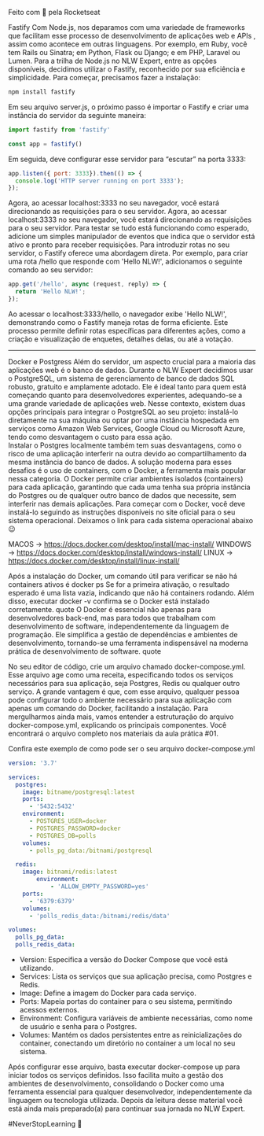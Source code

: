 Feito com 💜 pela Rocketseat

Fastify
Com Node.js, nos deparamos com uma variedade de frameworks que facilitam esse processo de desenvolvimento de aplicações web e APIs , assim como acontece em outras linguagens. 
Por exemplo, em Ruby, você tem Rails ou Sinatra; em Python, Flask ou Django; e em PHP, Laravel ou Lumen. 
Para a trilha de Node.js no NLW Expert, entre as opções disponíveis, decidimos utilizar o Fastify, reconhecido por sua eficiência e simplicidade.
Para começar, precisamos fazer a instalação:
```bash
npm install fastify
```
Em seu arquivo server.js, o próximo passo é importar o Fastify e criar uma instância do servidor da seguinte maneira:
```javascript
import fastify from 'fastify'

const app = fastify()
```
Em seguida, deve configurar esse servidor para “escutar” na porta 3333:
```javascript
app.listen({ port: 3333}).then(() => {
  console.log('HTTP server running on port 3333');
});
```
Agora, ao acessar localhost:3333 no seu navegador, você estará direcionando as requisições para o seu servidor. Agora, ao acessar localhost:3333 no seu navegador, você estará direcionando as requisições para o seu servidor. 
Para testar se tudo está funcionando como esperado, adicione um simples manipulador de eventos que indica que o servidor está ativo e pronto para receber requisições.
Para introduzir rotas no seu servidor, o Fastify oferece uma abordagem direta. Por exemplo, para criar uma rota /hello que responde com 'Hello NLW!', adicionamos o seguinte comando ao seu servidor:
```javascript
app.get('/hello', async (request, reply) => {
  return 'Hello NLW!';
});
```
Ao acessar o localhost:3333/hello, o navegador exibe 'Hello NLW!', demonstrando como o Fastify maneja rotas de forma eficiente. 
Este processo permite definir rotas específicas para diferentes ações, como a criação e visualização de enquetes, detalhes delas, ou até a votação.

---

Docker e Postgress
Além do servidor, um aspecto crucial para a maioria das aplicações web é o banco de dados.
Durante o NLW Expert decidimos usar o PostgreSQL, um sistema de gerenciamento de banco de dados SQL robusto, gratuito e amplamente adotado. 
Ele é ideal tanto para quem está começando quanto para desenvolvedores experientes, adequando-se a uma grande variedade de aplicações web.
Nesse contexto, existem duas opções principais para integrar o PostgreSQL ao seu projeto: instalá-lo diretamente na sua máquina ou optar por uma instância hospedada em serviços como Amazon Web Services, Google Cloud ou Microsoft Azure, tendo como desvantagem o custo para essa ação.  
Instalar o Postgres localmente também tem suas desvantagens, como o risco de uma aplicação interferir na outra devido ao compartilhamento da mesma instância do banco de dados.
A solução moderna para esses desafios é o uso de containers, com o Docker, a ferramenta mais popular nessa categoria. 
O Docker permite criar ambientes isolados (containers) para cada aplicação, garantindo que cada uma tenha sua própria instância do Postgres ou de qualquer outro banco de dados que necessite, sem interferir nas demais aplicações. 
Para começar com o Docker, você deve instalá-lo seguindo as instruções disponíveis no site oficial para o seu sistema operacional. 
Deixamos o link para cada sistema operacional abaixo 😉

MACOS -> https://docs.docker.com/desktop/install/mac-install/
WINDOWS -> https://docs.docker.com/desktop/install/windows-install/
LINUX -> https://docs.docker.com/desktop/install/linux-install/

Após a instalação do Docker, um comando útil para verificar se não há containers ativos é docker ps
Se for a primeira ativação, o resultado esperado é uma lista vazia, indicando que não há containers rodando. Além disso, executar docker -v confirma se o Docker está instalado corretamente.
quote
O Docker é essencial não apenas para desenvolvedores back-end, mas para todos que trabalham com desenvolvimento de software, independentemente da linguagem de programação. Ele simplifica a gestão de dependências e ambientes de desenvolvimento, tornando-se uma ferramenta indispensável na moderna prática de desenvolvimento de software.
quote

No seu editor de código, crie um arquivo chamado docker-compose.yml. Esse arquivo age como uma receita, especificando todos os serviços necessários para sua aplicação, seja Postgres, Redis ou qualquer outro serviço. 
A grande vantagem é que, com esse arquivo, qualquer pessoa pode configurar todo o ambiente necessário para sua aplicação com apenas um comando do Docker, facilitando a instalação.
Para mergulharmos ainda mais, vamos entender a estruturação do arquivo docker-compose.yml, explicando os principais componentes.
Você encontrará o arquivo completo nos materiais da aula prática #01.

Confira este exemplo de como pode ser o seu arquivo docker-compose.yml
```yaml
version: '3.7'

services:
  postgres:
    image: bitname/postgresql:latest
    ports:
      - '5432:5432'
    environment:
      - POSTGRES_USER=docker
      - POSTGRES_PASSWORD=docker
      - POSTGRES_DB=polls
    volumes:
      - polls_pg_data:/bitnami/postgresql

  redis:
    image: bitnami/redis:latest
		environment: 
			- 'ALLOW_EMPTY_PASSWORD=yes'
    ports:
      - '6379:6379'
    volumes:
      - 'polls_redis_data:/bitnami/redis/data'

volumes:
  polls_pg_data:
  polls_redis_data:
```
- Version: Especifica a versão do Docker Compose que você está utilizando.
- Services: Lista os serviços que sua aplicação precisa, como Postgres e Redis.
- Image: Define a imagem do Docker para cada serviço.
- Ports: Mapeia portas do container para o seu sistema, permitindo acessos externos.
- Environment: Configura variáveis de ambiente necessárias, como nome de usuário e senha para o Postgres.
- Volumes: Mantém os dados persistentes entre as reinicializações do container, conectando um diretório no container a um local no seu sistema.

Após configurar esse arquivo, basta executar docker-compose up para iniciar todos os serviços definidos.
Isso facilita muito a gestão dos ambientes de desenvolvimento, consolidando o Docker como uma ferramenta essencial para qualquer desenvolvedor, independentemente da linguagem ou tecnologia utilizada.
Depois da leitura desse material você está ainda mais preparado(a) para continuar sua jornada no NLW Expert.

#NeverStopLearning 🚀


